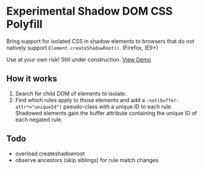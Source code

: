 # Experimental Shadow DOM CSS Polyfill

Bring support for isolated CSS in shadow elements to browsers that do not natively support `Element.createShadowRoot()`. (Firefox, IE9+)

Use at your own risk! Still under construction. [View Demo](http://numtel.github.io/shadowcss-polyfill-demo)

## How it works

1. Search for child DOM of elements to isolate.
2. Find which rules apply to those elements and add a `:not(buffer-attr*="uniqueId")`
    pseudo-class with a unique ID to each rule. Shadowed elements gain the buffer
    attribute containing the unique ID of each negated rule.

## Todo

* overload createshadowroot
* observe ancestors (skip siblings) for rule match changes
